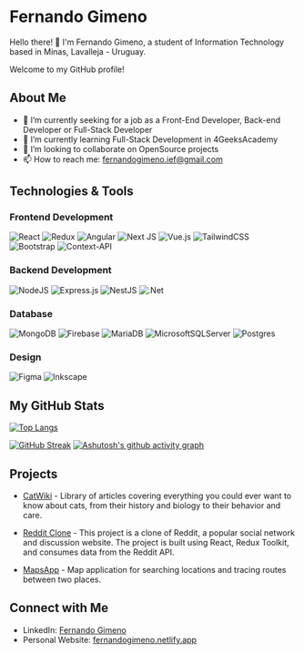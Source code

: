 # Fernando Gimeno

Hello there! 👋 I'm Fernando Gimeno, a student of Information Technology based in Minas, Lavalleja - Uruguay.

Welcome to my GitHub profile!

## About Me

- 🔭 I’m currently seeking for a job as a Front-End Developer, Back-end Developer or Full-Stack Developer
- 🌱 I’m currently learning Full-Stack Development in 4GeeksAcademy
- 👯 I’m looking to collaborate on OpenSource projects
- 📫 How to reach me: fernandogimeno.ief@gmail.com

## Technologies & Tools

### Frontend Development

![React](https://img.shields.io/badge/react-%2320232a.svg?style=for-the-badge&logo=react&logoColor=%2361DAFB)
![Redux](https://img.shields.io/badge/redux-%23593d88.svg?style=for-the-badge&logo=redux&logoColor=white)
![Angular](https://img.shields.io/badge/angular-%23DD0031.svg?style=for-the-badge&logo=angular&logoColor=white)
![Next JS](https://img.shields.io/badge/Next-black?style=for-the-badge&logo=next.js&logoColor=white)
![Vue.js](https://img.shields.io/badge/vuejs-%2335495e.svg?style=for-the-badge&logo=vuedotjs&logoColor=%234FC08D)
![TailwindCSS](https://img.shields.io/badge/tailwindcss-%2338B2AC.svg?style=for-the-badge&logo=tailwind-css&logoColor=white)
![Bootstrap](https://img.shields.io/badge/bootstrap-%238511FA.svg?style=for-the-badge&logo=bootstrap&logoColor=white)
![Context-API](https://img.shields.io/badge/Context--Api-000000?style=for-the-badge&logo=react)

### Backend Development

![NodeJS](https://img.shields.io/badge/node.js-6DA55F?style=for-the-badge&logo=node.js&logoColor=white)
![Express.js](https://img.shields.io/badge/express.js-%23404d59.svg?style=for-the-badge&logo=express&logoColor=%2361DAFB)
![NestJS](https://img.shields.io/badge/nestjs-%23E0234E.svg?style=for-the-badge&logo=nestjs&logoColor=white)
![.Net](https://img.shields.io/badge/.NET-5C2D91?style=for-the-badge&logo=.net&logoColor=white)

### Database

![MongoDB](https://img.shields.io/badge/MongoDB-%234ea94b.svg?style=for-the-badge&logo=mongodb&logoColor=white)
![Firebase](https://img.shields.io/badge/firebase-a08021?style=for-the-badge&logo=firebase&logoColor=ffcd34)
![MariaDB](https://img.shields.io/badge/MariaDB-003545?style=for-the-badge&logo=mariadb&logoColor=white)
![MicrosoftSQLServer](https://img.shields.io/badge/Microsoft%20SQL%20Server-CC2927?style=for-the-badge&logo=microsoft%20sql%20server&logoColor=white)
![Postgres](https://img.shields.io/badge/postgres-%23316192.svg?style=for-the-badge&logo=postgresql&logoColor=white)

### Design

![Figma](https://img.shields.io/badge/figma-%23F24E1E.svg?style=for-the-badge&logo=figma&logoColor=white)
![Inkscape](https://img.shields.io/badge/Inkscape-e0e0e0?style=for-the-badge&logo=inkscape&logoColor=080A13)

## My GitHub Stats

[![Top Langs](https://github-readme-stats.vercel.app/api/top-langs/?username=fernando-gimeno&layout=donut-vertical)](https://github.com/anuraghazra/github-readme-stats)

[![GitHub Streak](https://streak-stats.demolab.com?user=fernando-gimeno&theme=transparent&date_format=M%20j%5B%2C%20Y%5D&mode=weekly)](https://git.io/streak-stats)
[![Ashutosh's github activity graph](https://github-readme-activity-graph.vercel.app/graph?username=fernando-gimeno&theme=dracula)](https://github.com/ashutosh00710/github-readme-activity-graph)

## Projects

- [CatWiki](https://github.com/fernandouy/cat-wiki/) - Library of articles covering everything you could ever want to know about cats, from their history and biology to their behavior and care.

- [Reddit Clone](https://github.com/fernandouy/reddit-clon/) - This project is a clone of Reddit, a popular social network and discussion website. The project is built using React, Redux Toolkit, and consumes data from the Reddit API.

- [MapsApp](https://github.com/fernandouy/maps-app/) - Map application for searching locations and tracing routes between two places.

## Connect with Me

- LinkedIn: [Fernando Gimeno](https://www.linkedin.com/in/fernando-gimeno)
- Personal Website: [fernandogimeno.netlify.app](https://fernandogimeno.netlify.app/)
